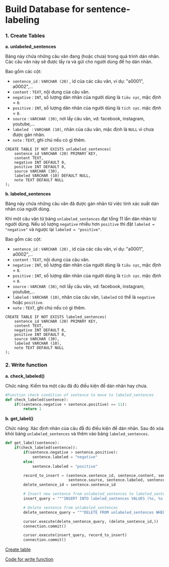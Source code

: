 # Build Database for sentence-labeling

### 1. Create Tables

**a. unlabeled_sentences**

Bảng này chứa những câu văn đang (hoặc chưa) trong quá trình dán nhãn.
Các câu văn này sẽ được lấy ra và gửi cho người dùng để họ dán nhãn.

Bao gồm các cột:

- `sentence_id` : `VARCHAR (20)` , id của các câu văn, ví dụ: "a0001", a0002",...
- `content`     : `TEXT`, nội dung của câu văn. 
- `negative`    : `INT`, số lượng dán nhãn của người dùng là ` tiêu cực `, mặc định = `0`.
- `positive`    : `INT`, số lượng dãn nhãn của người dùng là ` tích cực `. mặc định = `0`.
- `source`      : `VARCHAR (30)`, nơi lấy câu văn, vd: facebook, instagram, youtube,...
- `labeled `    : `VARCHAR (10)`, nhãn của câu văn, mặc định là `NULL` vì chưa được gán nhãn.
- `note`        : `TEXT`, ghi chú nếu có gì thêm.

```postgresql
CREATE TABLE IF NOT EXISTS unlabeled_sentences(
	sentence_id VARCHAR (20) PRIMARY KEY,
	content	TEXT,
	negative INT DEFAULT 0,
	positive INT DEFAULT 0,
	source VARCHAR (30),
	labeled VARCHAR (10) DEFAULT NULL,
	note TEXT DEFAULT NULL
);
```


**b. labeled_sentences**

Bảng này chứa những câu văn đã được gán nhãn từ việc tính xác suất dán nhãn của người dùng.

Khi một câu văn từ bảng `unlabeled_sentences` đạt tổng 11 lần dán nhãn từ người dùng. Nếu số lượng `negative` nhiều hơn `positive` thì đặt `labeled = "negative"` và ngược lại `labeled = "positive"`.

Bao gồm các cột:

- `sentence_id` : `VARCHAR (20)` , id của các câu văn, ví dụ: "a0001", a0002",...
- `content`     : `TEXT`, nội dung của câu văn. 
- `negative`    : `INT`, số lượng dán nhãn của người dùng là ` tiêu cực `, mặc định = `0`.
- `positive`    : `INT`, số lượng dãn nhãn của người dùng là ` tích cực `. mặc định = `0`.
- `source`      : `VARCHAR (30)`, nơi lấy câu văn, vd: facebook, instagram, youtube,...
- `labeled`     : `VARCHAR (10)`, nhãn của câu văn, `labeled` có thể là `negative` hoặc `positive`.
- `note`        : `TEXT`, ghi chú nếu có gì thêm.

```postgresql
CREATE TABLE IF NOT EXISTS labeled_sentences(
	sentence_id VARCHAR (20) PRIMARY KEY,
	content	TEXT,
	negative INT DEFAULT 0,
	positive INT DEFAULT 0,
	source VARCHAR (30),
	labeled VARCHAR (10),
	note TEXT DEFAULT NULL
);
```


### 2. Write function

**a. check_labeled()**

Chức năng: Kiểm tra một câu đã đủ điều kiện để dán nhãn hay chưa.

```python
#Function check condition of sentence to move to labeled_sentences
def check_labeled(sentence):
    if((sentence.negative + sentence.positive) == 11):
        return 1
```

**b. get_label()**

Chức năng: Xác định nhãn của câu đẫ đủ điều kiện để dán nhãn. Sau đó xóa khỏi bảng `unlabeled_sentences` và thêm vào bảng `labeled_sentences`.

```python
def get_label(sentence):
    if(check_labeled(sentence)):
        if(sentence.negative > sentence.positive):
            sentence.labeled = "negative"
        else:
            sentence.labeled = "positive"

        record_to_insert = (sentence.sentence_id, sentence.content, sentence.negative, sentence.positive,
                            sentence.source, sentence.labeled, sentence.note)
        delete_sentence_id = sentence.sentence_id

        # Insert new sentence from unlabeled_sentences to labeled_sentences
        insert_query = """INSERT INTO labeled_sentences VALUES (%s, %s, %s, %s, %s, %s, %s)"""

        # Delete sentence from unlabeled_sentences
        delete_sentence_query = """DELETE FROM unlabeled_sentences WHERE sentence_id = %s"""

        cursor.execute(delete_sentence_query, (delete_sentence_id,))
        connection.commit()

        cursor.execute(insert_query, record_to_insert)
        connection.commit()
```


[Create table](https://github.com/dangnam739/Internship-InfoRe/blob/master/Week%202/javy_db.sql)

[Code for write function](https://github.com/dangnam739/Internship-InfoRe/blob/master/Week%202/check_label.py)
